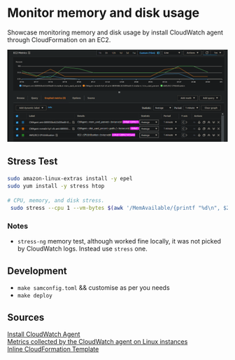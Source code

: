 # Monitor memory and disk usage
Showcase monitoring memory and disk usage by install CloudWatch agent through CloudFormation on an EC2.

![metrics](./metrics.png "Stress Results")

## Stress Test
```sh
sudo amazon-linux-extras install -y epel
sudo yum install -y stress htop

# CPU, memory, and disk stress.
 sudo stress --cpu 1 --vm-bytes $(awk '/MemAvailable/{printf "%d\n", $2 * 0.9;}' < /proc/meminfo)k --vm-keep -m 5
```

### Notes
- `stress-ng` memory test, although worked fine locally, it was not picked by CloudWatch logs. Instead use `stress` one. 

## Development
- `make samconfig.toml` && customise as per you needs
- `make deploy`

## Sources

[Install CloudWatch Agent](https://docs.aws.amazon.com/AmazonCloudWatch/latest/monitoring/Install-CloudWatch-Agent.html)  
[Metrics collected by the CloudWatch agent on Linux instances](https://docs.aws.amazon.com/AmazonCloudWatch/latest/monitoring/metrics-collected-by-CloudWatch-agent.html#linux-metrics-enabled-by-CloudWatch-agent)  
[Inline CloudFormation Template](https://github.com/awslabs/aws-cloudformation-templates/blob/master/aws/solutions/AmazonCloudWatchAgent/inline/amazon_linux.template)
